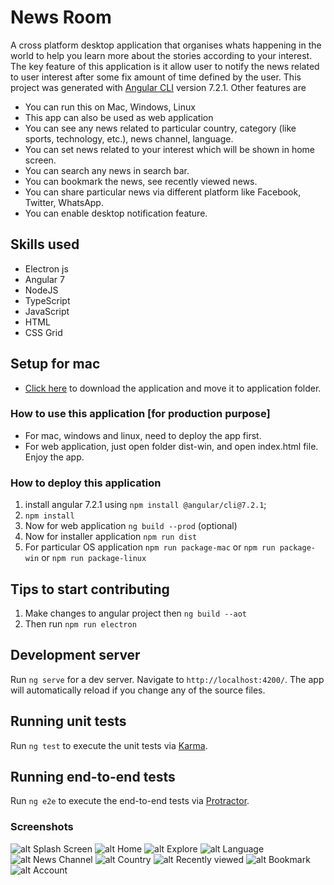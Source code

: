 # News Room
A cross platform desktop application that organises whats happening in the world to help you learn more
about the stories according to your interest. The key feature of this application is it allow user to notify the news related to user interest after some fix amount of time defined by the user.
This project was generated with [Angular CLI](https://github.com/angular/angular-cli) version 7.2.1.
Other features are
- You can run this on Mac, Windows, Linux
- This app can also be used as web application
- You can see any news related to particular country, category (like sports, technology, etc.), news channel, language.
- You can set news related to your interest which will be shown in home screen.
- You can search any news in search bar.
- You can bookmark the news, see recently viewed news.
- You can share particular news via different platform like Facebook, Twitter, WhatsApp.
- You can enable desktop notification feature.

## Skills used
- Electron js
- Angular 7
- NodeJS
- TypeScript
- JavaScript
- HTML
- CSS Grid

## Setup for mac
- [Click here](https://drive.google.com/open?id=1i85p2Ggd9Cggrayq6MSY_zk2BVMEYXgu) to download the application and move it to application folder.

### How to use this application [for production purpose]
- For mac, windows and linux, need to deploy the app first.
- For web application, just open folder dist-win, and open index.html file. Enjoy the app.

### How to deploy this application
1. install angular 7.2.1 using `npm install @angular/cli@7.2.1`;
2. `npm install`
3. Now for web application `ng build --prod` (optional)
4. Now for installer application `npm run dist`
5. For particular OS application `npm run package-mac` or `npm run package-win` or `npm run package-linux`

## Tips to start contributing
1. Make changes to angular project then `ng build --aot`
2. Then run `npm run electron`

## Development server

Run `ng serve` for a dev server. Navigate to `http://localhost:4200/`. The app will automatically reload if you change any of the source files.

## Running unit tests

Run `ng test` to execute the unit tests via [Karma](https://karma-runner.github.io).

## Running end-to-end tests

Run `ng e2e` to execute the end-to-end tests via [Protractor](http://www.protractortest.org/).

### Screenshots
![alt Splash Screen](/ScreenShots/Splash-screen.jpg)
![alt Home](/ScreenShots/Home.jpg)
![alt Explore](/ScreenShots/Explore.jpg)
![alt Language](/ScreenShots/Language.jpg)
![alt News Channel](/ScreenShots/News-channel.jpg)
![alt Country](/ScreenShots/Country.jpg)
![alt Recently viewed](/ScreenShots/Recently-viewed.jpg)
![alt Bookmark](/ScreenShots/Bookmark.jpg)
![alt Account](/ScreenShots/Account.jpg)
